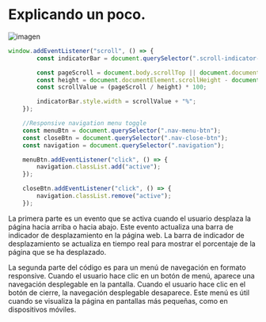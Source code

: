 # Explicando un poco. 

![imagen](https://i.pinimg.com/564x/86/f5/cf/86f5cfe71b3451a0f9a46a7ef00a2ff1.jpg)

```js
window.addEventListener("scroll", () => {
        const indicatorBar = document.querySelector(".scroll-indicator-bar");

        const pageScroll = document.body.scrollTop || document.documentElement.scrollTop;
        const height = document.documentElement.scrollHeight - document.documentElement.clientHeight;
        const scrollValue = (pageScroll / height) * 100;

        indicatorBar.style.width = scrollValue + "%";
    });

    //Responsive navigation menu toggle
    const menuBtn = document.querySelector(".nav-menu-btn");
    const closeBtn = document.querySelector(".nav-close-btn");
    const navigation = document.querySelector(".navigation");

    menuBtn.addEventListener("click", () => {
        navigation.classList.add("active");
    });

    closeBtn.addEventListener("click", () => {
        navigation.classList.remove("active");
    });
```

La primera parte es un evento que se activa cuando el usuario desplaza la página hacia arriba o hacia abajo. Este evento actualiza una barra de indicador de desplazamiento en la página web. La barra de indicador de desplazamiento se actualiza en tiempo real para mostrar el porcentaje de la página que se ha desplazado.

La segunda parte del código es para un menú de navegación en formato responsive. Cuando el usuario hace clic en un botón de menú, aparece una navegación desplegable en la pantalla. Cuando el usuario hace clic en el botón de cierre, la navegación desplegable desaparece. Este menú es útil cuando se visualiza la página en pantallas más pequeñas, como en dispositivos móviles.

